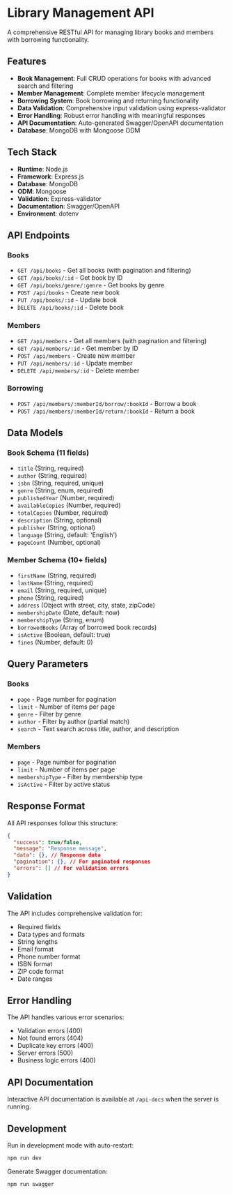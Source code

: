# Library Management API

A comprehensive RESTful API for managing library books and members with borrowing functionality.

## Features

- **Book Management**: Full CRUD operations for books with advanced search and filtering
- **Member Management**: Complete member lifecycle management
- **Borrowing System**: Book borrowing and returning functionality
- **Data Validation**: Comprehensive input validation using express-validator
- **Error Handling**: Robust error handling with meaningful responses
- **API Documentation**: Auto-generated Swagger/OpenAPI documentation
- **Database**: MongoDB with Mongoose ODM

## Tech Stack

- **Runtime**: Node.js
- **Framework**: Express.js
- **Database**: MongoDB
- **ODM**: Mongoose
- **Validation**: Express-validator
- **Documentation**: Swagger/OpenAPI
- **Environment**: dotenv

## API Endpoints

### Books

- `GET /api/books` - Get all books (with pagination and filtering)
- `GET /api/books/:id` - Get book by ID
- `GET /api/books/genre/:genre` - Get books by genre
- `POST /api/books` - Create new book
- `PUT /api/books/:id` - Update book
- `DELETE /api/books/:id` - Delete book

### Members

- `GET /api/members` - Get all members (with pagination and filtering)
- `GET /api/members/:id` - Get member by ID
- `POST /api/members` - Create new member
- `PUT /api/members/:id` - Update member
- `DELETE /api/members/:id` - Delete member

### Borrowing

- `POST /api/members/:memberId/borrow/:bookId` - Borrow a book
- `POST /api/members/:memberId/return/:bookId` - Return a book

## Data Models

### Book Schema (11 fields)

- `title` (String, required)
- `author` (String, required)
- `isbn` (String, required, unique)
- `genre` (String, enum, required)
- `publishedYear` (Number, required)
- `availableCopies` (Number, required)
- `totalCopies` (Number, required)
- `description` (String, optional)
- `publisher` (String, optional)
- `language` (String, default: 'English')
- `pageCount` (Number, optional)

### Member Schema (10+ fields)

- `firstName` (String, required)
- `lastName` (String, required)
- `email` (String, required, unique)
- `phone` (String, required)
- `address` (Object with street, city, state, zipCode)
- `membershipDate` (Date, default: now)
- `membershipType` (String, enum)
- `borrowedBooks` (Array of borrowed book records)
- `isActive` (Boolean, default: true)
- `fines` (Number, default: 0)

## Query Parameters

### Books

- `page` - Page number for pagination
- `limit` - Number of items per page
- `genre` - Filter by genre
- `author` - Filter by author (partial match)
- `search` - Text search across title, author, and description

### Members

- `page` - Page number for pagination
- `limit` - Number of items per page
- `membershipType` - Filter by membership type
- `isActive` - Filter by active status

## Response Format

All API responses follow this structure:

```json
{
  "success": true/false,
  "message": "Response message",
  "data": {}, // Response data
  "pagination": {}, // For paginated responses
  "errors": [] // For validation errors
}
```

## Validation

The API includes comprehensive validation for:

- Required fields
- Data types and formats
- String lengths
- Email format
- Phone number format
- ISBN format
- ZIP code format
- Date ranges

## Error Handling

The API handles various error scenarios:

- Validation errors (400)
- Not found errors (404)
- Duplicate key errors (400)
- Server errors (500)
- Business logic errors (400)

## API Documentation

Interactive API documentation is available at `/api-docs` when the server is running.

## Development

Run in development mode with auto-restart:

```bash
npm run dev
```

Generate Swagger documentation:

```bash
npm run swagger
```
